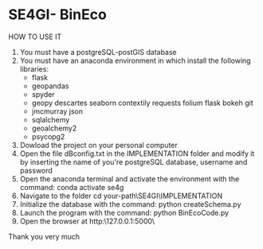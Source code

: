 # SE4GI- BinEco
HOW TO USE IT
1) You must have a postgreSQL-postGIS database
2) You must have an anaconda environment in which install the following libraries:
    - flask
    - geopandas
    - spyder
    - geopy descartes seaborn contextily requests folium flask bokeh git
    - jmcmurray json
    - sqlalchemy
    - geoalchemy2
    - psycopg2
4) Dowload the project on your personal computer
5) Open the file dBconfig.txt in the IMPLEMENTATION folder and modify it by inserting the name of you're postgreSQL database, username and password
6) Open the anaconda terminal and activate the environment with the command: conda activate se4g
7) Navigate to the folder cd your-path\SE4GI\IMPLEMENTATION
8) Initialize the database with the command: python createSchema.py
9) Launch the program with the command: python BinEcoCode.py
10) Open the browser at http:\127.0.0.1:5000\

Thank you very much
